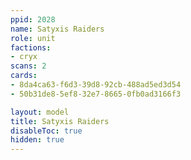 ```yaml
---
ppid: 2028
name: Satyxis Raiders
role: unit
factions:
- cryx
scans: 2
cards:
- 8da4ca63-f6d3-39d8-92cb-488ad5ed3d54
- 50b31de8-5ef8-32e7-8665-0fb0ad3166f3

layout: model
title: Satyxis Raiders
disableToc: true
hidden: true
---
```


